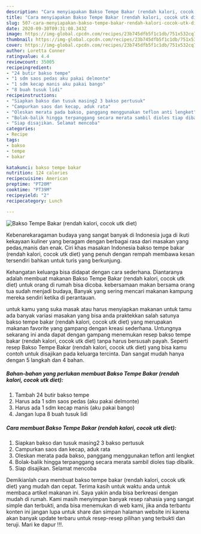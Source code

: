 ```yaml
---
description: "Cara menyiapakan Bakso Tempe Bakar (rendah kalori, cocok utk diet) teraktual"
title: "Cara menyiapakan Bakso Tempe Bakar (rendah kalori, cocok utk diet) teraktual"
slug: 507-cara-menyiapakan-bakso-tempe-bakar-rendah-kalori-cocok-utk-diet-teraktual
date: 2020-09-30T09:31:08.343Z
image: https://img-global.cpcdn.com/recipes/23b745dfb5f1c1db/751x532cq70/bakso-tempe-bakar-rendah-kalori-cocok-utk-diet-foto-resep-utama.jpg
thumbnail: https://img-global.cpcdn.com/recipes/23b745dfb5f1c1db/751x532cq70/bakso-tempe-bakar-rendah-kalori-cocok-utk-diet-foto-resep-utama.jpg
cover: https://img-global.cpcdn.com/recipes/23b745dfb5f1c1db/751x532cq70/bakso-tempe-bakar-rendah-kalori-cocok-utk-diet-foto-resep-utama.jpg
author: Loretta Conner
ratingvalue: 4.4
reviewcount: 35005
recipeingredient:
- "24 butir bakso tempe"
- "1 sdm saos pedas aku pakai delmonte"
- "1 sdm kecap manis aku pakai bango"
- "8 buah tusuk lidi"
recipeinstructions:
- "Siapkan bakso dan tusuk masing2 3 bakso pertusuk"
- "Campurkan saos dan kecap, aduk rata"
- "Oleskan merata pada bakso, panggang menggunakan teflon anti lengket"
- "Bolak-balik hingga terpanggang secara merata sambil dioles tiap dibalik."
- "Siap disajikan. Selamat mencoba"
categories:
- Recipe
tags:
- bakso
- tempe
- bakar

katakunci: bakso tempe bakar 
nutrition: 124 calories
recipecuisine: American
preptime: "PT20M"
cooktime: "PT39M"
recipeyield: "2"
recipecategory: Lunch

---
```



![Bakso Tempe Bakar (rendah kalori, cocok utk diet)](https://img-global.cpcdn.com/recipes/23b745dfb5f1c1db/751x532cq70/bakso-tempe-bakar-rendah-kalori-cocok-utk-diet-foto-resep-utama.jpg)

Kebenarekaragaman budaya yang sangat banyak di Indonesia juga di ikuti kekayaan kuliner yang beragam dengan berbagai rasa dari masakan yang pedas,manis dan enak. Ciri khas masakan Indonesia bakso tempe bakar (rendah kalori, cocok utk diet) yang penuh dengan rempah membawa kesan tersendiri bahkan untuk turis yang berkunjung.


Kehangatan keluarga bisa didapat dengan cara sederhana. Diantaranya adalah membuat makanan Bakso Tempe Bakar (rendah kalori, cocok utk diet) untuk orang di rumah bisa dicoba. kebersamaan makan bersama orang tua sudah menjadi budaya, Banyak yang sering mencari makanan kampung mereka sendiri ketika di perantauan.



untuk kamu yang suka masak atau harus menyiapkan makanan untuk tamu ada banyak variasi masakan yang bisa anda praktekkan salah satunya bakso tempe bakar (rendah kalori, cocok utk diet) yang merupakan makanan favorite yang gampang dengan kreasi sederhana. Untungnya sekarang ini anda dapat dengan gampang menemukan resep bakso tempe bakar (rendah kalori, cocok utk diet) tanpa harus bersusah payah.
Seperti resep Bakso Tempe Bakar (rendah kalori, cocok utk diet) yang bisa kamu contoh untuk disajikan pada keluarga tercinta. Dan sangat mudah hanya dengan 5 langkah dan 4 bahan.


<!--inarticleads1-->

##### Bahan-bahan yang perlukan membuat Bakso Tempe Bakar (rendah kalori, cocok utk diet):

1. Tambah 24 butir bakso tempe
1. Harus ada 1 sdm saos pedas (aku pakai delmonte)
1. Harus ada 1 sdm kecap manis (aku pakai bango)
1. Jangan lupa 8 buah tusuk lidi




<!--inarticleads2-->

##### Cara membuat  Bakso Tempe Bakar (rendah kalori, cocok utk diet):

1. Siapkan bakso dan tusuk masing2 3 bakso pertusuk
1. Campurkan saos dan kecap, aduk rata
1. Oleskan merata pada bakso, panggang menggunakan teflon anti lengket
1. Bolak-balik hingga terpanggang secara merata sambil dioles tiap dibalik.
1. Siap disajikan. Selamat mencoba




Demikianlah cara membuat bakso tempe bakar (rendah kalori, cocok utk diet) yang mudah dan cepat. Terima kasih untuk waktu anda untuk membaca artikel makanan ini. Saya yakin anda bisa berkreasi dengan mudah di rumah. Kami masih menyimpan banyak resep rahasia yang sangat simple dan terbukti, anda bisa menemukan di web kami, jika anda terbantu konten ini jangan lupa untuk share dan simpan halaman website ini karena akan banyak update terbaru untuk resep-resep pilihan yang terbukti dan teruji. Mari ke dapur !!!. 
